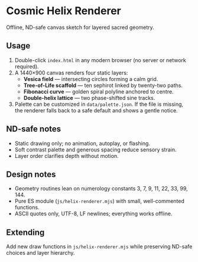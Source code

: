 # Cosmic Helix Renderer

Offline, ND-safe canvas sketch for layered sacred geometry.

## Usage
1. Double-click `index.html` in any modern browser (no server or network required).
2. A 1440×900 canvas renders four static layers:
   - **Vesica field** — intersecting circles forming a calm grid.
   - **Tree-of-Life scaffold** — ten sephirot linked by twenty-two paths.
   - **Fibonacci curve** — golden spiral polyline anchored to centre.
   - **Double-helix lattice** — two phase-shifted sine tracks.
3. Palette can be customized in `data/palette.json`. If the file is missing, the renderer falls back to a safe default and shows a gentle notice.

## ND-safe notes
- Static drawing only; no animation, autoplay, or flashing.
- Soft contrast palette and generous spacing reduce sensory strain.
- Layer order clarifies depth without motion.

## Design notes
- Geometry routines lean on numerology constants 3, 7, 9, 11, 22, 33, 99, 144.
- Pure ES module (`js/helix-renderer.mjs`) with small, well-commented functions.
- ASCII quotes only, UTF-8, LF newlines; everything works offline.

## Extending
Add new draw functions in `js/helix-renderer.mjs` while preserving ND-safe choices and layer hierarchy.
